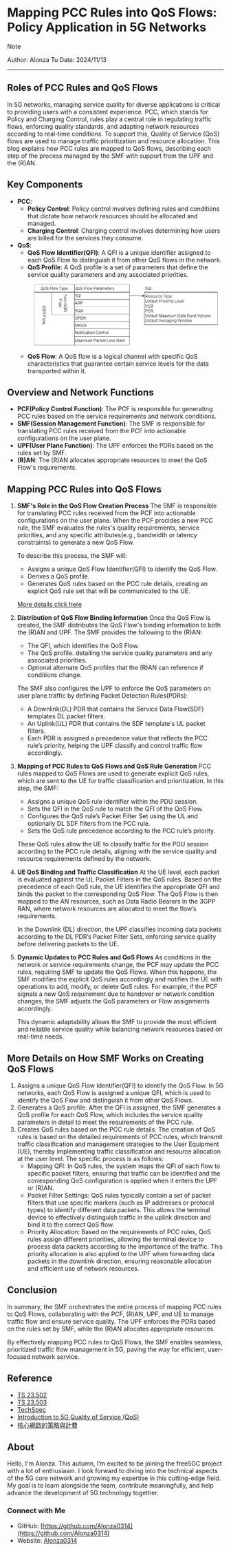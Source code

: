 # Mapping PCC Rules into QoS Flows: Policy Application in 5G Networks

>[!NOTE]
> Author: Alonza Tu
> Date: 2024/11/13
---

## Roles of PCC Rules and QoS Flows

In 5G networks, managing service quality for diverse applications is critical to providing users with a consistent experience. PCC, which stands for Policy and Charging Control, rules play a central role in regulating traffic flows, enforcing quality standards, and adapting network resources according to real-time conditions. To support this, Quality of Service (QoS) flows are used to manage traffic prioritization and resource allocation. This blog explains how PCC rules are mapped to QoS flows, describing each step of the process managed by the SMF with support from the UPF and the (R)AN.

## Key Components

- **PCC**:
  - **Policy Control**: Policy control involves defining rules and conditions that dictate how network resources should be allocated and managed.
  - **Charging Control**: Charging control involves determining how users are billed for the services they consume.
- **QoS**:
  - **QoS Flow Identifier(QFI)**: A QFI is a unique identifier assigned to each QoS Flow to distinguish it from other QoS flows in the network.
  - **QoS Profile**: A QoS profile is a set of parameters that define the service quality parameters and any associated priorities.
  ![qos-profile](./qos-porfile.png)
  - **QoS Flow**: A QoS flow is a logical channel with specific QoS characteristics that guarantee certain service levels for the data transported within it.

## Overview and Network Functions

- **PCF(Policy Control Function)**: The PCF is responsible for generating PCC rules based on the service requirements and network conditions.
- **SMF(Session Management Function)**: The SMF is responsible for translating PCC rules received from the PCF into actionable configurations on the user plane.
- **UPF(User Plane Function)**: The UPF enforces the PDRs based on the rules set by SMF.
- **(R)AN**: The (R)AN allocates appropriate resources to meet the QoS Flow's requirements.

## Mapping PCC Rules into QoS Flows

1. **SMF's Role in the QoS Flow Creation Process**
    The SMF is responsible for translating PCC rules received from the PCF into actionable configurations on the user plane. When the PCF procides a new PCC rule, the SMF evaluates the rules's quality requirements, service priorities, and any specific attributes(e.g., bandwidth or latency constraints) to generate a new QoS Flow.

    To describe this process, the SMF will:
    - Assigns a unique QoS Flow Identifier(QFI) to identify the QoS Flow.
    - Derives a QoS profile.
    - Generates QoS rules based on the PCC rule details, creating an explicit QoS rule set that will be communicated to the UE.

    [More details click here](#more-details-on-how-smf-works-on-creating-qos-flows)

2. **Distribution of QoS Flow Binding Information**
    Once the QoS Flow is created, the SMF distributes the QoS Flow's binding information to both the (R)AN and UPF. The SMF provides the following to the (R)AN:
    - The QFI, which identifies the QoS Flow.
    - The QoS profile. detailing the service quality parameters and any associated priorities.
    - Optional alternate QoS profiles that the  (R)AN can reference if conditions change.

    The SMF also configures the UPF to enforce the QoS parameters on user plane traffic by defining Packet Detection Rules(PDRs):
    - A Downlink(DL) PDR that contains the Service Data Flow(SDF) templates DL packet filters.
    - An Uplink(UL) PDR that contains the SDF template's UL packet filters.
    - Each PDR is assigned a precedence value that reflects the PCC rule’s priority, helping the UPF classify and control traffic flow accordingly.

3. **Mapping of PCC Rules to QoS Flows and QoS Rule Generation**
    PCC rules mapped to QoS Flows are used to generate explicit QoS rules, which are sent to the UE for traffic classification and prioritization. In this step, the SMF:
    - Assigns a unique QoS rule identifier within the PDU session.
    - Sets the QFI in the QoS rule to match the QFI of the QoS Flow.
    - Configures the QoS rule’s Packet Filter Set using the UL and optionally DL SDF filters from the PCC rule.
    - Sets the QoS rule precedence according to the PCC rule’s priority.

    These QoS rules allow the UE to classify traffic for the PDU session according to the PCC rule details, aligning with the service quality and resource requirements defined by the network.

4. **UE QoS Binding and Traffic Classification**
   At the UE level, each packet is evaluated against the UL Packet Filters in the QoS rules. Based on the precedence of each QoS rule, the UE identifies the appropriate QFI and binds the packet to the corresponding QoS Flow. The QoS Flow is then mapped to the AN resources, such as Data Radio Bearers in the 3GPP RAN, where network resources are allocated to meet the flow’s requirements.

    In the Downlink (DL) direction, the UPF classifies incoming data packets according to the DL PDR’s Packet Filter Sets, enforcing service quality before delivering packets to the UE.

5. **Dynamic Updates to PCC Rules and QoS Flows**
    As conditions in the network or service requirements change, the PCF may update the PCC rules, requiring SMF to update the QoS Flows. When this happens, the SMF modifies the explicit QoS rules accordingly and notifies the UE with operations to add, modify, or delete QoS rules. For example, if the PCF signals a new QoS requirement due to handover or network condition changes, the SMF adjusts the QoS parameters or Flow assignments accordingly.

    This dynamic adaptability allows the SMF to provide the most efficient and reliable service quality while balancing network resources based on real-time needs.

## More Details on How SMF Works on Creating QoS Flows

1. Assigns a unique QoS Flow Identifier(QFI) to identify the QoS Flow.
   In 5G networks, each QoS Flow is assigned a unique QFI, which is used to identify the QoS Flow and distinguish it from other QoS Flows.
2. Generates a QoS profile.
   After the QFI is assigned, the SMF generates a QoS profile for each QoS Flow, which includes the service quality parameters in detail to meet the requirements of the PCC rule.
3. Creates QoS rules based on the PCC rule details.
   The creation of QoS rules is based on the detailed requirements of PCC rules, which transmit traffic classification and management strategies to the User Equipment (UE), thereby implementing traffic classification and resource allocation at the user level. The specific process is as follows:
   - Mapping QFI: In QoS rules, the system maps the QFI of each flow to specific packet filters, ensuring that traffic can be identified and the corresponding QoS configuration is applied when it enters the UPF or (R)AN.
   - Packet Filter Settings: QoS rules typically contain a set of packet filters that use specific markers (such as IP addresses or protocol types) to identify different data packets. This allows the terminal device to effectively distinguish traffic in the uplink direction and bind it to the correct QoS flow.
   - Priority Allocation: Based on the requirements of PCC rules, QoS rules assign different priorities, allowing the terminal device to process data packets according to the importance of the traffic. This priority allocation is also applied to the UPF when forwarding data packets in the downlink direction, ensuring reasonable allocation and efficient use of network resources.

## Conclusion

In summary, the SMF orchestrates the entire process of mapping PCC rules to QoS Flows, collaborating with the PCF, (R)AN, UPF, and UE to manage traffic flow and ensure service quality. The UPF enforces the PDRs based on the rules set by SMF, while the (R)AN allocates appropriate resources.

By effectively mapping PCC rules to QoS Flows, the SMF enables seamless, prioritized traffic flow management in 5G, paving the way for efficient, user-focused network service.

## Reference

- [TS 23.502](https://www.etsi.org/deliver/etsi_ts/123500_123599/123502/16.05.00_60/ts_123502v160500p.pdf)
- [TS 23.503](https://www.etsi.org/deliver/etsi_ts/123500_123599/123503/16.05.00_60/ts_123503v160500p.pdf)
- [TechSpec](https://itecspec.com/spec/3gpp-23-501-5-7-qos-model/)
- [Introduction to 5G Quality of Service (QoS)](https://free5gc.org/blog/20240628/20240628/)
- [核心網路的策略與計費](https://ithelp.ithome.com.tw/articles/10294723)

## About

Hello, I'm Alonza. This autumn, I’m excited to be joining the free5GC project with a lot of enthusiasm. I look forward to diving into the technical aspects of the 5G core network and growing my expertise in this cutting-edge field. My goal is to learn alongside the team, contribute meaningfully, and help advance the development of 5G technology together.

### Connect with Me

- GitHub: [https://github.com/Alonza0314](https://github.com/Alonza0314)
- Website: [Alonza0314](https://alonza0314.github.io/)
